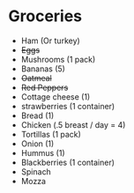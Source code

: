 # Groceries

- Ham (Or turkey)
- ~~Eggs~~
- Mushrooms (1 pack)
- Bananas (5)
- ~~Oatmeal~~
- ~~Red Peppers~~
- Cottage cheese (1)
- strawberries (1 container)
- Bread (1)
- Chicken (.5 breast / day = 4)
- Tortillas (1 pack)
- Onion (1)
- Hummus (1)
- Blackberries (1 container)
- Spinach
- Mozza